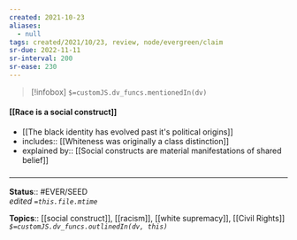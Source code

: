 ```yaml
---
created: 2021-10-23
aliases:
  - null
tags: created/2021/10/23, review, node/evergreen/claim
sr-due: 2022-11-11
sr-interval: 200
sr-ease: 230
---
```

> [!infobox]
`$=customJS.dv_funcs.mentionedIn(dv)`

#### [[Race is a social construct]] 

- [[The black identity has evolved past it's political origins]]
- includes:: [[Whiteness was originally a class distinction]]
- explained by:: [[Social constructs are material manifestations of shared belief]]

### <hr class="footnote"/>

**Status**:: #EVER/SEED  
*edited `=this.file.mtime`*

**Topics**:: [[social construct]], [[racism]], [[white supremacy]], [[Civil Rights]]
*`$=customJS.dv_funcs.outlinedIn(dv, this)`*


